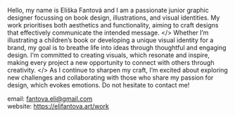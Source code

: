 Hello, my name is Eliška Fantová and I am a passionate junior graphic designer focussing on book design, illustrations, and visual identities. My work prioritises both aesthetics and functionality, aiming to craft designs that effectively communicate the intended message.
</> Whether I’m illustrating a children’s book or developing a unique visual identity for a brand, my goal is to breathe life into ideas through thoughtful and engaging design. I’m committed to creating visuals, which resonate and inspire, making every project a new opportunity to connect with others through creativity.
</> As I continue to sharpen my craft, I’m excited about exploring new challenges and collaborating with those who share my passion for design, which evokes emotions. Do not hesitate to contact me!

email: fantova.eli@gmail.com                                                                                 
website: https://elifantova.art/work                              

